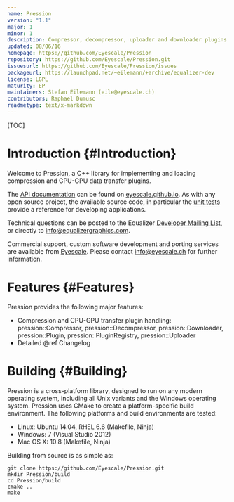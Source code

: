 ```yaml
---
name: Pression
version: "1.1"
major: 1
minor: 1
description: Compressor, decompressor, uploader and downloader plugins
updated: 08/06/16
homepage: https://github.com/Eyescale/Pression
repository: https://github.com/Eyescale/Pression.git
issuesurl: https://github.com/Eyescale/Pression/issues
packageurl: https://launchpad.net/~eilemann/+archive/equalizer-dev
license: LGPL
maturity: EP
maintainers: Stefan Eilemann (eile@eyescale.ch)
contributors: Raphael Dumusc
readmetype: text/x-markdown
---
```

[TOC]

# Introduction {#Introduction}

Welcome to Pression, a C++ library for implementing and loading
compression and CPU-GPU data transfer plugins.

The
[API documentation](http://eyescale.github.io/Pression-1.1/index.html) can be
found on [eyescale.github.io](http://eyescale.github.io/). As with any open
source project, the available source code, in particular the
[unit tests](https://github.com/Eyescale/Pression/tree/1.1/tests) provide a
reference for developing applications.

Technical questions can be posted to the Equalizer
[Developer Mailing List](http://www.equalizergraphics.com/cgi-bin/mailman/listinfo/eq-dev),
or directly to
[info@equalizergraphics.com](mailto:info@equalizergraphics.com?subject=Pression%20question).

Commercial support, custom software development and porting services are
available from [Eyescale](http://www.eyescale.ch). Please contact
[info@eyescale.ch](mailto:info@eyescale.ch?subject=Pression%20support)
for further information.

# Features {#Features}

Pression provides the following major features:

* Compression and CPU-GPU transfer plugin handling: pression::Compressor,
  pression::Decompressor, pression::Downloader, pression::Plugin,
  pression::PluginRegistry, pression::Uploader
* Detailed @ref Changelog

# Building {#Building}

Pression is a cross-platform library, designed to run on any modern
operating system, including all Unix variants and the Windows operating
system. Pression uses CMake to create a platform-specific build
environment. The following platforms and build environments are tested:

* Linux: Ubuntu 14.04, RHEL 6.6 (Makefile, Ninja)
* Windows: 7 (Visual Studio 2012)
* Mac OS X: 10.8 (Makefile, Ninja)

Building from source is as simple as:


    git clone https://github.com/Eyescale/Pression.git
    mkdir Pression/build
    cd Pression/build
    cmake ..
    make

